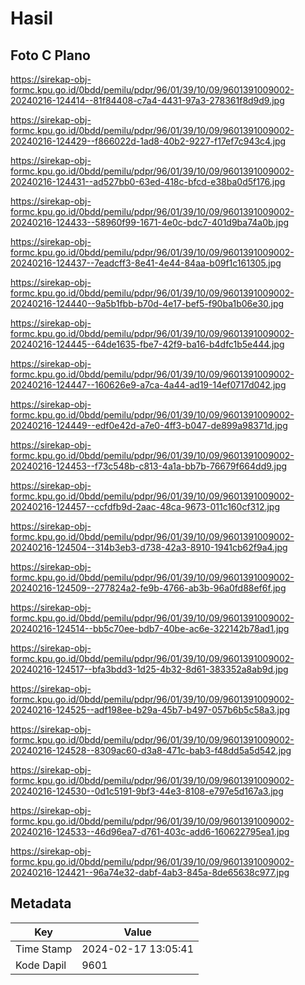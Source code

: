 # Hasil

## Foto C Plano

https://sirekap-obj-formc.kpu.go.id/0bdd/pemilu/pdpr/96/01/39/10/09/9601391009002-20240216-124414--81f84408-c7a4-4431-97a3-278361f8d9d9.jpg

https://sirekap-obj-formc.kpu.go.id/0bdd/pemilu/pdpr/96/01/39/10/09/9601391009002-20240216-124429--f866022d-1ad8-40b2-9227-f17ef7c943c4.jpg

https://sirekap-obj-formc.kpu.go.id/0bdd/pemilu/pdpr/96/01/39/10/09/9601391009002-20240216-124431--ad527bb0-63ed-418c-bfcd-e38ba0d5f176.jpg

https://sirekap-obj-formc.kpu.go.id/0bdd/pemilu/pdpr/96/01/39/10/09/9601391009002-20240216-124433--58960f99-1671-4e0c-bdc7-401d9ba74a0b.jpg

https://sirekap-obj-formc.kpu.go.id/0bdd/pemilu/pdpr/96/01/39/10/09/9601391009002-20240216-124437--7eadcff3-8e41-4e44-84aa-b09f1c161305.jpg

https://sirekap-obj-formc.kpu.go.id/0bdd/pemilu/pdpr/96/01/39/10/09/9601391009002-20240216-124440--9a5b1fbb-b70d-4e17-bef5-f90ba1b06e30.jpg

https://sirekap-obj-formc.kpu.go.id/0bdd/pemilu/pdpr/96/01/39/10/09/9601391009002-20240216-124445--64de1635-fbe7-42f9-ba16-b4dfc1b5e444.jpg

https://sirekap-obj-formc.kpu.go.id/0bdd/pemilu/pdpr/96/01/39/10/09/9601391009002-20240216-124447--160626e9-a7ca-4a44-ad19-14ef0717d042.jpg

https://sirekap-obj-formc.kpu.go.id/0bdd/pemilu/pdpr/96/01/39/10/09/9601391009002-20240216-124449--edf0e42d-a7e0-4ff3-b047-de899a98371d.jpg

https://sirekap-obj-formc.kpu.go.id/0bdd/pemilu/pdpr/96/01/39/10/09/9601391009002-20240216-124453--f73c548b-c813-4a1a-bb7b-76679f664dd9.jpg

https://sirekap-obj-formc.kpu.go.id/0bdd/pemilu/pdpr/96/01/39/10/09/9601391009002-20240216-124457--ccfdfb9d-2aac-48ca-9673-011c160cf312.jpg

https://sirekap-obj-formc.kpu.go.id/0bdd/pemilu/pdpr/96/01/39/10/09/9601391009002-20240216-124504--314b3eb3-d738-42a3-8910-1941cb62f9a4.jpg

https://sirekap-obj-formc.kpu.go.id/0bdd/pemilu/pdpr/96/01/39/10/09/9601391009002-20240216-124509--277824a2-fe9b-4766-ab3b-96a0fd88ef6f.jpg

https://sirekap-obj-formc.kpu.go.id/0bdd/pemilu/pdpr/96/01/39/10/09/9601391009002-20240216-124514--bb5c70ee-bdb7-40be-ac6e-322142b78ad1.jpg

https://sirekap-obj-formc.kpu.go.id/0bdd/pemilu/pdpr/96/01/39/10/09/9601391009002-20240216-124517--bfa3bdd3-1d25-4b32-8d61-383352a8ab9d.jpg

https://sirekap-obj-formc.kpu.go.id/0bdd/pemilu/pdpr/96/01/39/10/09/9601391009002-20240216-124525--adf198ee-b29a-45b7-b497-057b6b5c58a3.jpg

https://sirekap-obj-formc.kpu.go.id/0bdd/pemilu/pdpr/96/01/39/10/09/9601391009002-20240216-124528--8309ac60-d3a8-471c-bab3-f48dd5a5d542.jpg

https://sirekap-obj-formc.kpu.go.id/0bdd/pemilu/pdpr/96/01/39/10/09/9601391009002-20240216-124530--0d1c5191-9bf3-44e3-8108-e797e5d167a3.jpg

https://sirekap-obj-formc.kpu.go.id/0bdd/pemilu/pdpr/96/01/39/10/09/9601391009002-20240216-124533--46d96ea7-d761-403c-add6-160622795ea1.jpg

https://sirekap-obj-formc.kpu.go.id/0bdd/pemilu/pdpr/96/01/39/10/09/9601391009002-20240216-124421--96a74e32-dabf-4ab3-845a-8de65638c977.jpg


## Metadata

| Key        | Value               |
| ---------- | ------------------- |
| Time Stamp | 2024-02-17 13:05:41 |
| Kode Dapil | 9601                |



